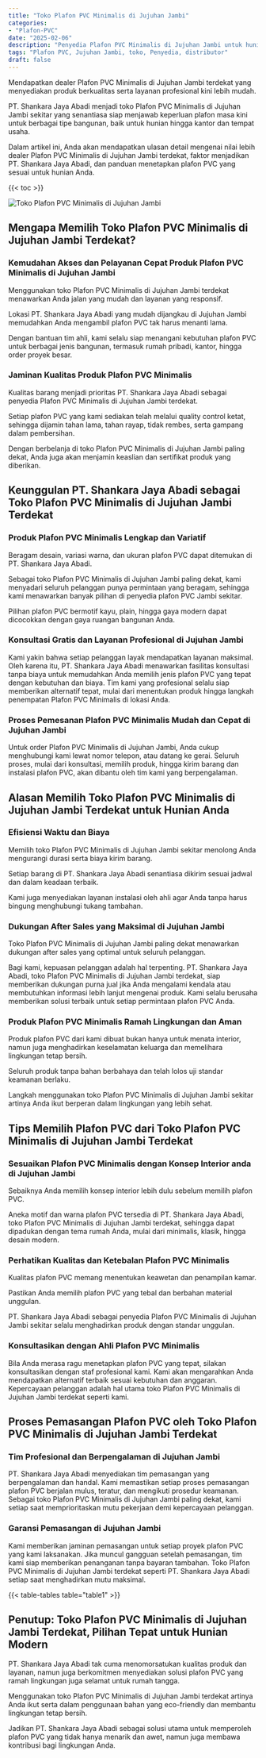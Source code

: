 ```yaml
---
title: "Toko Plafon PVC Minimalis di Jujuhan Jambi"
categories: 
- "Plafon-PVC"
date: "2025-02-06"
description: "Penyedia Plafon PVC Minimalis di Jujuhan Jambi untuk hunian, perkantoran, serta toko. Material terbaik, beragam motif, variasi warna modern, dengan layanan penempatan ditangani oleh teknisi profesional dan kepastian resmi!|Layanan penyediaan Plafon PVC Minimalis di Jujuhan Jambi bagi keperluan tempat tinggal, kantor, atau ritel, beserta material terbaik dan pemasangan oleh tenaga ahli profesional serta jaminan resmi.|Solusi Plafon PVC Minimalis di Jujuhan Jambi yang terbukti untuk rumah, kantor, dan gerai, bersama produk berkualitas dan instalasi oleh tim ahli serta jaminan resmi.|Distribusi Plafon PVC Minimalis di Jujuhan Jambi bagi tempat tinggal, kantor, serta ritel, dengan produk berkualitas dan pemasangan ditangani oleh tenaga ahli ahli, dilengkapi dengan kepastian resmi.}"
tags: "Plafon PVC, Jujuhan Jambi, toko, Penyedia, distributor"
draft: false
---
```


Mendapatkan dealer Plafon PVC Minimalis di Jujuhan Jambi terdekat yang menyediakan produk berkualitas serta layanan profesional kini lebih mudah.

PT. Shankara Jaya Abadi menjadi toko Plafon PVC Minimalis di Jujuhan Jambi sekitar yang senantiasa siap menjawab keperluan plafon masa kini untuk berbagai tipe bangunan, baik untuk hunian hingga kantor dan tempat usaha.

Dalam artikel ini, Anda akan mendapatkan ulasan detail mengenai nilai lebih dealer Plafon PVC Minimalis di Jujuhan Jambi terdekat, faktor menjadikan PT. Shankara Jaya Abadi, dan panduan menetapkan plafon PVC yang sesuai untuk hunian Anda.

{{< toc >}}

![Toko Plafon PVC Minimalis di Jujuhan Jambi](/images/Plafon-PVC/Toko-Plafon-PVC-Minimalis-di-Jujuhan-Jambi.png)


## Mengapa Memilih Toko Plafon PVC Minimalis di Jujuhan Jambi Terdekat?

### Kemudahan Akses dan Pelayanan Cepat Produk Plafon PVC Minimalis di Jujuhan Jambi

Menggunakan toko Plafon PVC Minimalis di Jujuhan Jambi terdekat menawarkan Anda jalan yang mudah dan layanan yang responsif.

Lokasi PT. Shankara Jaya Abadi yang mudah dijangkau di Jujuhan Jambi memudahkan Anda mengambil plafon PVC tak harus menanti lama.

Dengan bantuan tim ahli, kami selalu siap menangani kebutuhan plafon PVC untuk berbagai jenis bangunan, termasuk rumah pribadi, kantor, hingga order proyek besar.

### Jaminan Kualitas Produk Plafon PVC Minimalis

Kualitas barang menjadi prioritas PT. Shankara Jaya Abadi sebagai penyedia Plafon PVC Minimalis di Jujuhan Jambi terdekat.

Setiap plafon PVC yang kami sediakan telah melalui quality control ketat, sehingga dijamin tahan lama, tahan rayap, tidak rembes, serta gampang dalam pembersihan.

Dengan berbelanja di toko Plafon PVC Minimalis di Jujuhan Jambi paling dekat, Anda juga akan menjamin keaslian dan sertifikat produk yang diberikan.

## Keunggulan PT. Shankara Jaya Abadi sebagai Toko Plafon PVC Minimalis di Jujuhan Jambi Terdekat

### Produk Plafon PVC Minimalis Lengkap dan Variatif

Beragam desain, variasi warna, dan ukuran plafon PVC dapat ditemukan di PT. Shankara Jaya Abadi.

Sebagai toko Plafon PVC Minimalis di Jujuhan Jambi paling dekat, kami menyadari seluruh pelanggan punya permintaan yang beragam, sehingga kami menawarkan banyak pilihan di penyedia plafon PVC Jambi sekitar.

Pilihan plafon PVC bermotif kayu, plain, hingga gaya modern dapat dicocokkan dengan gaya ruangan bangunan Anda.

### Konsultasi Gratis dan Layanan Profesional di Jujuhan Jambi

Kami yakin bahwa setiap pelanggan layak mendapatkan layanan maksimal. Oleh karena itu, PT. Shankara Jaya Abadi menawarkan fasilitas konsultasi tanpa biaya untuk memudahkan Anda memilih jenis plafon PVC yang tepat dengan kebutuhan dan biaya. Tim kami yang profesional selalu siap memberikan alternatif tepat, mulai dari menentukan produk hingga langkah penempatan Plafon PVC Minimalis di lokasi Anda.

### Proses Pemesanan Plafon PVC Minimalis Mudah dan Cepat di Jujuhan Jambi

Untuk order Plafon PVC Minimalis di Jujuhan Jambi, Anda cukup menghubungi kami lewat nomor telepon, atau datang ke gerai. Seluruh proses, mulai dari konsultasi, memilih produk, hingga kirim barang dan instalasi plafon PVC, akan dibantu oleh tim kami yang berpengalaman.

## Alasan Memilih Toko Plafon PVC Minimalis di Jujuhan Jambi Terdekat untuk Hunian Anda

### Efisiensi Waktu dan Biaya

Memilih toko Plafon PVC Minimalis di Jujuhan Jambi sekitar menolong Anda mengurangi durasi serta biaya kirim barang.

Setiap barang di PT. Shankara Jaya Abadi senantiasa dikirim sesuai jadwal dan dalam keadaan terbaik.

Kami juga menyediakan layanan instalasi oleh ahli agar Anda tanpa harus bingung menghubungi tukang tambahan.

### Dukungan After Sales yang Maksimal di Jujuhan Jambi

Toko Plafon PVC Minimalis di Jujuhan Jambi paling dekat menawarkan dukungan after sales yang optimal untuk seluruh pelanggan.

Bagi kami, kepuasan pelanggan adalah hal terpenting. PT. Shankara Jaya Abadi, toko Plafon PVC Minimalis di Jujuhan Jambi terdekat, siap memberikan dukungan purna jual jika Anda mengalami kendala atau membutuhkan informasi lebih lanjut mengenai produk. Kami selalu berusaha memberikan solusi terbaik untuk setiap permintaan plafon PVC Anda.

### Produk Plafon PVC Minimalis Ramah Lingkungan dan Aman

Produk plafon PVC dari kami dibuat bukan hanya untuk menata interior, namun juga menghadirkan keselamatan keluarga dan memelihara lingkungan tetap bersih.

Seluruh produk tanpa bahan berbahaya dan telah lolos uji standar keamanan berlaku.

Langkah menggunakan toko Plafon PVC Minimalis di Jujuhan Jambi sekitar artinya Anda ikut berperan dalam lingkungan yang lebih sehat.

## Tips Memilih Plafon PVC dari Toko Plafon PVC Minimalis di Jujuhan Jambi Terdekat

### Sesuaikan Plafon PVC Minimalis dengan Konsep Interior anda di Jujuhan Jambi

Sebaiknya Anda memilih konsep interior lebih dulu sebelum memilih plafon PVC.

Aneka motif dan warna plafon PVC tersedia di PT. Shankara Jaya Abadi, toko Plafon PVC Minimalis di Jujuhan Jambi terdekat, sehingga dapat dipadukan dengan tema rumah Anda, mulai dari minimalis, klasik, hingga desain modern.

### Perhatikan Kualitas dan Ketebalan Plafon PVC Minimalis

Kualitas plafon PVC memang menentukan keawetan dan penampilan kamar.

Pastikan Anda memilih plafon PVC yang tebal dan berbahan material unggulan.

PT. Shankara Jaya Abadi sebagai penyedia Plafon PVC Minimalis di Jujuhan Jambi sekitar selalu menghadirkan produk dengan standar unggulan.

### Konsultasikan dengan Ahli Plafon PVC Minimalis

Bila Anda merasa ragu menetapkan plafon PVC yang tepat, silakan konsultasikan dengan staf profesional kami. Kami akan mengarahkan Anda mendapatkan alternatif terbaik sesuai kebutuhan dan anggaran. Kepercayaan pelanggan adalah hal utama toko Plafon PVC Minimalis di Jujuhan Jambi terdekat seperti kami.

## Proses Pemasangan Plafon PVC oleh Toko Plafon PVC Minimalis di Jujuhan Jambi Terdekat

### Tim Profesional dan Berpengalaman di Jujuhan Jambi

PT. Shankara Jaya Abadi menyediakan tim pemasangan yang berpengalaman dan handal. Kami memastikan setiap proses pemasangan plafon PVC berjalan mulus, teratur, dan mengikuti prosedur keamanan. Sebagai toko Plafon PVC Minimalis di Jujuhan Jambi paling dekat, kami setiap saat memprioritaskan mutu pekerjaan demi kepercayaan pelanggan.

### Garansi Pemasangan di Jujuhan Jambi

Kami memberikan jaminan pemasangan untuk setiap proyek plafon PVC yang kami laksanakan. Jika muncul gangguan setelah pemasangan, tim kami siap memberikan penanganan tanpa bayaran tambahan. Toko Plafon PVC Minimalis di Jujuhan Jambi terdekat seperti PT. Shankara Jaya Abadi setiap saat menghadirkan mutu maksimal.

{{< table-tables table="table1" >}}

## Penutup: Toko Plafon PVC Minimalis di Jujuhan Jambi Terdekat, Pilihan Tepat untuk Hunian Modern

PT. Shankara Jaya Abadi tak cuma menomorsatukan kualitas produk dan layanan, namun juga berkomitmen menyediakan solusi plafon PVC yang ramah lingkungan juga selamat untuk rumah tangga.

Menggunakan toko Plafon PVC Minimalis di Jujuhan Jambi terdekat artinya Anda ikut serta dalam penggunaan bahan yang eco-friendly dan membantu lingkungan tetap bersih.

Jadikan PT. Shankara Jaya Abadi sebagai solusi utama untuk memperoleh plafon PVC yang tidak hanya menarik dan awet, namun juga membawa kontribusi bagi lingkungan Anda.